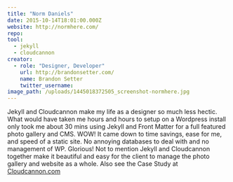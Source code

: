 ```yaml
---
title: "Norm Daniels"
date: 2015-10-14T18:01:00.000Z
website: http://normhere.com/
repo:
tool:
  - jekyll
  - cloudcannon
creator:
  - role: "Designer, Developer"
    url: http://brandonsetter.com/
    name: Brandon Setter
    twitter_username:
image_path: /uploads/1445018372505_screenshot-normhere.jpg
---
```

Jekyll and Cloudcannon make my life as a designer so much less hectic. What would have taken me hours and hours to setup on a Wordpress install only took me about 30 mins using Jekyll and Front Matter for a full featured photo gallery and CMS. WOW! It came down to time savings, ease for me, and speed of a static site. No annoying databases to deal with and no management of WP. Glorious! Not to mention Jekyll and Cloudcannon together make it beautiful and easy for the client to manage the photo gallery and website as a whole. Also see the Case Study at [Cloudcannon.com](http://cloudcannon.com/customers/brandon-setter/)
